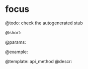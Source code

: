 focus
=============


@todo:
	check the autogenerated stub

@short:
	

@params:





@example:

@template:	api_method
@descr:

